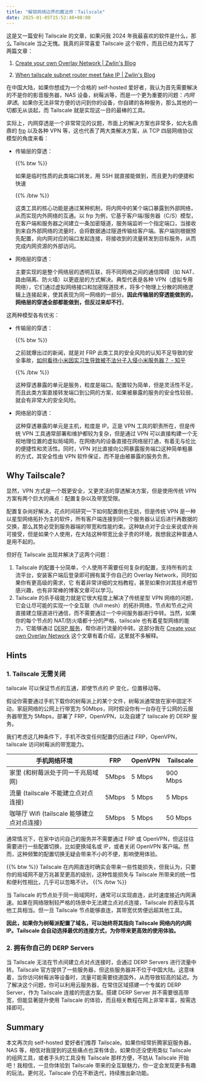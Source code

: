 ```yaml
---
title: "解锁网络边界的魔法师：Tailscale"
date: 2025-01-05T15:52:48+08:00
---
```


这是又一篇安利 Tailscale 的文章，如果问我 2024 年我最喜欢的软件是什么，那么 Tailscale 当之无愧。我真的非常喜爱 Tailscale 这个软件，而且已经为其写了两篇文章：

1. [Create your own Overlay Network | Zwlin's Blog](https://blog.zwlin.io/post/overlay-network/)

2. [When tailscale subnet router meet fake IP | Zwlin's Blog](https://blog.zwlin.io/post/tailscale-with-fakeip/)

在中国大陆，如果你想成为一个合格的 self-hosted 爱好者，我认为首先需要解决的不是你的影音服务器，NAS 设备，树莓派等，而是一个更为重要的问题：*内网穿透*。如果你无法非常方便的访问到你的设备，你自建的各种服务，那么其他的一切都无从谈起，而 Tailscale 就是实现这一目的最棒的工具。

实际上，内网穿透是一个非常常见的议题，市面上的解决方案也非常多，如大名鼎鼎的 [frp](https://github.com/fatedier/frp) 以及各种 VPN 等，这也代表了两大类解决方案，从 TCP 四层网络协议模型的角度来看：

+ 传输层的穿透： 

  {{% btw %}}

  如果是临时性质的此类端口转发，用 SSH 就直接能做到，而且更为的便捷和快速

  {{% /btw %}}

  这类工具的核心功能是通过某种机制，将内网中的某个端口暴露到外部网络，从而实现内外网络的互通。以 frp 为例，它基于客户端/服务器（C/S）模型，在客户端和服务器之间建立一条加密隧道，服务端监听一个指定端口，当接收到来自外部网络的流量时，会将数据通过隧道传输给客户端。客户端则根据预先配置，向内网对应的端口发起连接，将接收到的流量转发到目标服务，从而完成内网资源的外部访问。

+ 网络层的穿透：

  主要实现的是整个网络层的透明互联，将不同网络之间的通信障碍（如 NAT、路由隔离、防火墙）以更底层的方式解决。典型代表是各种 VPN（虚拟专用网络），它们通过虚拟网络接口和加密隧道技术，将多个物理上分散的网络逻辑上连接起来，使其表现为同一网络的一部分。**因此传输层的穿透能做到的，网络层的穿透全部都能做到，但反过来却不行**。

这两种模型各有优劣：

+ 传输层的穿透：

  {{% btw %}}

  之前就爆出过的新闻，就是对 FRP 此类工具的安全风险的认知不足导致的安全事故，[如何看待小米因实习生导致被不法分子入侵小米服务器？ - 知乎](https://www.zhihu.com/question/430672356)

  {{% /btw %}}

  这种穿透暴露的单元是服务，粒度是端口。配置较为简单，但是灵活性不足，而且此类方案直接转发端口到公网的方案，如果被暴露的服务的安全性较弱，就会有非常大的安全风险。

+ 网络层的穿透：

  这种穿透暴露的单元是主机，粒度是 IP。正是 VPN 工具的职责所在，但是传统 VPN 工具通常部署和维护都较为复杂，但是通过 VPN 可以直接构建一个无视地理位置的虚拟局域网，在网络内的设备直接在网络层打通，有着无与伦比的便捷性和灵活性。同时，VPN 对比直接向公网暴露服务端口这种简单粗暴的方式，其安全性由 VPN 软件保证，而不是由被暴露的服务负责。

## Why Tailscale?

显然，VPN 方式是一个既更安全，又更灵活的穿透解决方案，但是使用传统 VPN 方案有两个巨大的痛点：配置复杂以及带宽受限。

配置复杂尚好解决，花点时间研究一下如何配置倒也无妨，但是传统 VPN 是一种以星型网络拓扑为主的软件，所有客户端连接到同一个服务器认证后进行再数据的交换，那么其势必受到服务器端的带宽和性能约束。这种缺点对于企业来说或许尚可接受，但是如果个人使用，在大陆这种带宽比金子贵的环境，我想我这种普通人是用不起的。

但好在 Tailscale 出现并解决了这两个问题：

1. Tailscale 的配置十分简单，个人使用不需要任何复杂的配置，支持所有的主流平台，安装客户端后登录即可拥有属于你自己的 Overlay Network，同时如果你有更高级的需求，它 有着非常详细的文档教程，甚至如果你对其技术细节感兴趣，也有非常棒的博客文章可以学习。
2. Tailscale 的杀手级能力就是它很大程度上解决了传统星型 VPN 网络的问题，它会让尽可能的实现一个全互联（full mesh）的拓扑网络，节点和节点之间直接建立隧道进行通信，而不需要通过一个中间服务器进行中转。当然，如果你的每个节点的 NAT/防火墙都十分的严格，tailscale 也有着星型网络的能力，它能够通过 [DERP 服务](https://tailscale.com/kb/1232/derp-servers)，帮你进行流量的中转。这部分我在 [Create your own Overlay Network](https://blog.zwlin.io/post/overlay-network/) 这个文章有着介绍，这里就不多解释。

## Hints

### 1. Tailscale 无需关闭

tailscale 可以保证节点的互通，即使节点的 IP 变化，位置移动等。

假设你需要通过手机下载你的树莓派上的某个文件，树莓派通常放在家中固定不动，家庭网络的公网上行带宽为 50Mbps，同时假设你有一台存在于公网的云服务器带宽为 5Mbps，部署了 FRP，OpenVPN，以及自建了 tailscale 的 DERP 服务。

我们考虑这几种条件下，手机不改变任何配置仍旧通过 FRP，OpenVPN，tailscale 访问树莓派的带宽能力。

| 手机网络环境                                | FRP   | OpenVPN | Tailscale |
| ------------------------------------------- | ----- | ------- | --------- |
| 家里 (和树莓派处于同一千兆局域网)           | 5Mbps | 5 Mbps  | 900 Mbps  |
| 流量 (tailscale 不能建立点对点连接)         | 5Mbps | 5 Mbps  | 5 Mbps    |
| 咖啡厅 Wifi  (tailscale 能够建立点对点连接) | 5Mbps | 5 Mbps  | 50 Mbps   |


通常情况下，在家中访问自己的服务并不需要通过 FRP 或 OpenVPN，但这往往需要进行一些配置切换，比如更换域名或 IP，或者关闭 OpenVPN 客户端。然而，这种频繁的配置切换无疑会带来不小的不便，影响使用体验。

{{% btw %}}
Tailscale 在内网直连时确实会带来一些性能损失，但我认为，只要你的局域网不是万兆甚至更高的级别，这种性能损失与 Tailscale 所带来的统一性和便利性相比，几乎可以忽略不计。
{{% /btw %}}

当 Tailscale 的节点处于同一局域网时，通常可以实现直连，此时速度接近内网满速。如果在网络限制较严格的场景中无法建立点对点连接，Tailscale 的表现与其他工具相当。但一旦 Tailscale 节点能够直连，其带宽优势便远超其他工具。

**因此，如果你为树莓派配置了域名，可以始终将其指向 Tailscale 网络内的内网 IP。Tailscale 会自动选择最优的连接方式，为你带来更高效的使用体验。**

### 2. 拥有你自己的 DERP Servers

当 Tailscale 无法在节点间建立点对点连接时，会通过 DERP Servers 进行流量中转。Tailscale 官方提供了一些服务器，但这些服务器并不位于中国大陆。这意味着，当你访问树莓派等设备时，流量可能需要绕道国外，从而导致较高的延迟。为了解决这个问题，你可以利用云服务器，在常住区域搭建一个专属的 DERP Server，作为 Tailscale 连接的兜底方案。搭建 DERP Server 并不需要很高带宽，但能显著提升使用 Tailscale 的体验，而且相关教程在网上非常丰富，按需选择即可。

## Summary

本文再次向 self-hosted 爱好者们推荐 Tailscale。如果你经常折腾家庭服务器，NAS 等，相信对我提到的这些痛点也深有体会。如果你还没使用类似 Tailscale 的组网工具，或者手头的工具没有 Tailscale 那样方便，不妨从 Tailscale 开始吧！我相信，一旦你体验到 Tailscale 带来的全互联魅力，你一定会发现更多有趣的玩法。更何况，Tailscale 仍在不断迭代，持续推出新功能。